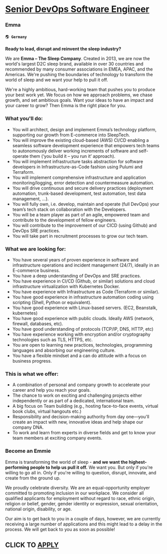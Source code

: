 # [Senior DevOps Software Engineer](https://www.remotewlb.com/apply/senior-devops-software-engineer-59495)  
### Emma  
#### `🌎 Germany`  

**Ready to lead, disrupt and reinvent the sleep industry?**

We are **Emma – The Sleep Company**. Created in 2013, we are now the world's largest D2C sleep brand, available in over 30 countries and recommended by many consumer associations in EMEA, APAC, and the Americas. We're pushing the boundaries of technology to transform the world of sleep and we want your help to pull it off.

We're a highly ambitious, hard-working team that pushes you to produce your best work yet. We focus on how we approach problems, we chase growth, and set ambitious goals. Want your ideas to have an impact and your career to grow? Then Emma is the right place for you.

### What you'll do:

  * You will architect, design and implement Emma’s technology platform, supporting our growth from E-commerce into SleepTech.
  * You will improve the existing cloud-based (AWS) CI/CD enabling a seamless software development experience that empowers tech teams to autonomously deliver working increments of software and self-operate them (‘you build it – you run it’ approach).
  * You will implement infrastructure tasks abstraction for software developers in Infrastructure-as-Code fashion using Pulumi and Terraform.
  * You will implement comprehensive infrastructure and application monitoring/logging, error detection and countermeasure automation. 
  * You will drive continuous and secure delivery practices (deployment automation, trunk-based development, test automation, test data management, ...).
  * You will fully own, i.e. develop, maintain and operate (full DevOps) your team’s tech stack on collaboration with the Developers. 
  * You will be a team player as part of an agile, empowered team and contribute to the development of fellow engineers.
  * You will contribute to the improvement of our CICD (using Github) and DevOps SRE practices.
  * You will take part in recruitment processes to grow our tech team.

### What we are looking for:

  * You have several years of proven experience in software and infrastructure operations and incident management (24/7), ideally in an E-commerce business. 
  * You have a deep understanding of DevOps and SRE practices. 
  * You have experience in CI/CD (Github, or similar) solutions and cloud infrastructure virtualization with Kubernetes Docker.
  * You have experience with Infrastructure as Code (Terraform or similar).
  * You have good experience in infrastructure automation coding using scripting (Shell, Python or equivalent). 
  * You have good experience with Linux-based servers. (EC2, Beanstalk, kubernetes)
  * You have good experience with public clouds. Ideally AWS (network, firewall, databases, etc).
  * You have good understanding of protocols (TCP/IP, DNS, HTTP, etc)
  * You have experience working with encryption and/or cryptography technologies such as TLS, HTTPS, etc.
  * You are open to learning new practices, technologies, programming languages and absorbing our engineering culture.
  * You have a flexible mindset and a can do attitude with a focus on business progress.

### This is what we offer:

  * A combination of personal and company growth to accelerate your career and help you reach your goals.
  * The chance to work on exciting and challenging projects either independently or as part of a dedicated, international team.
  * A big focus on Team building (e.g., hosting face-to-face events, virtual book clubs, virtual hangouts etc.)
  * Responsibility and decision-making authority from day one—you'll create an impact with new, innovative ideas and help shape our company DNA.
  * To work and learn from experts in diverse fields and get to know your team members at exciting company events.

### Become an Emmie

Emma is transforming the world of sleep - **and we want the highest-performing people to help us pull it off.** We want you. But only if you're willing to go all in. Only if you're willing to question, disrupt, innovate, and create from the ground up. ​

We proudly celebrate diversity. We are an equal-opportunity employer committed to promoting inclusion in our workplace. We consider all qualified applicants for employment without regard to race, ethnic origin, religion or belief, gender, gender identity or expression, sexual orientation, national origin, disability, or age.

Our aim is to get back to you in a couple of days, however, we are currently receiving a large number of applications and this might lead to a delay in the process. We will get back to you as soon as possible!

  
## CLICK TO [APPLY](https://www.remotewlb.com/apply/senior-devops-software-engineer-59495)

